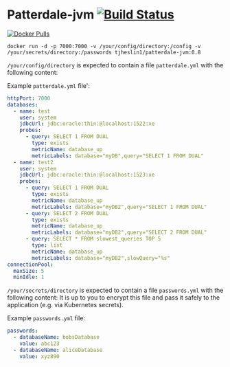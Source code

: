 # Patterdale-jvm [![Build Status](https://travis-ci.org/tjheslin1/Patterdale-jvm.svg?branch=master)](https://travis-ci.org/tjheslin1/Patterdale-jvm)

[![Docker Pulls](https://img.shields.io/docker/pulls/tjheslin1/patterdale-jvm.svg?maxAge=604800)](https://hub.docker.com/r/tjheslin1/patterdale-jvm/)

`docker run -d -p 7000:7000 -v /your/config/directory:/config -v /your/secrets/directory:/passwords tjheslin1/patterdale-jvm:0.8`

`/your/config/directory` is expected to contain a file `patterdale.yml` with the following content:

Example `patterdale.yml` file':
```yml
httpPort: 7000
databases:
  - name: test
    user: system
    jdbcUrl: jdbc:oracle:thin:@localhost:1522:xe
    probes:
      - query: SELECT 1 FROM DUAL
        type: exists
        metricName: database_up
        metricLabels: database="myDB",query="SELECT 1 FROM DUAL"
  - name: test2
    user: system
    jdbcUrl: jdbc:oracle:thin:@localhost:1523:xe
    probes:
      - query: SELECT 1 FROM DUAL
        type: exists
        metricName: database_up
        metricLabels: database="myDB2",query="SELECT 1 FROM DUAL"
      - query: SELECT 2 FROM DUAL
        type: exists
        metricName: database_up
        metricLabels: database="myDB2",query="SELECT 2 FROM DUAL"
      - query: SELECT * FROM slowest_queries TOP 5
        type: list
        metricName: database_up
        metricLabels: database="myDB2",slowQuery="%s"
connectionPool:
  maxSize: 5
  minIdle: 1
```

`/your/secrets/directory` is expected to contain a file `passwords.yml` with the following content:
It is up to you to encrypt this file and pass it safely to the application (e.g. via Kubernetes secrets).

Example `passwords.yml` file:
```yml
passwords:
  - databaseName: bobsDatabase
    value: abc123
  - databaseName: aliceDatabase
    value: xyz890
```